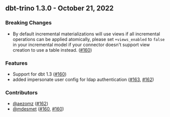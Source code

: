 ## dbt-trino 1.3.0 - October 21, 2022
### Breaking Changes
- By default incremental materializations will use views if all incremental operations can be applied atomically, please set `+views_enabled` to `false` in your incremental model if your connector doesn't support view creation to use a table instead. ([#160](https://github.com/starburstdata/dbt-trino/pull/160))
### Features
- Support for dbt 1.3 ([#160](https://github.com/starburstdata/dbt-trino/pull/160))
- added impersonate user config for ldap authentication ([#163](https://github.com/starburstdata/dbt-trino/issues/163), [#162](https://github.com/starburstdata/dbt-trino/pull/162))

### Contributors
- [@aezomz](https://github.com/aezomz) ([#162](https://github.com/starburstdata/dbt-trino/pull/162))
- [@mdesmet](https://github.com/mdesmet) ([#160](https://github.com/starburstdata/dbt-trino/pull/160), [#160](https://github.com/starburstdata/dbt-trino/pull/160))

